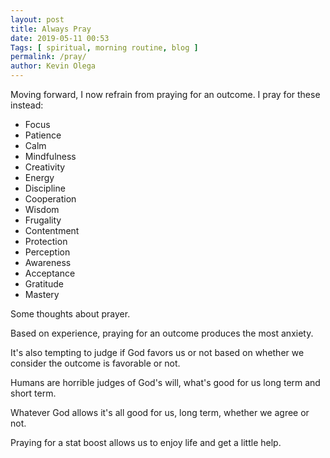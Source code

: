 ```yaml
--- 
layout: post 
title: Always Pray
date: 2019-05-11 00:53
Tags: [ spiritual, morning routine, blog ]
permalink: /pray/ 
author: Kevin Olega 
--- 
```

Moving forward, I now refrain from praying for an outcome. I pray for these instead:

- Focus
- Patience
- Calm
- Mindfulness
- Creativity
- Energy
- Discipline
- Cooperation
- Wisdom
- Frugality
- Contentment
- Protection
- Perception
- Awareness
- Acceptance
- Gratitude
- Mastery

Some thoughts about prayer.

Based on experience, praying for an outcome produces the most anxiety.

It's also tempting to judge if God favors us or not based on whether we consider the outcome is favorable or not.

Humans are horrible judges of God's will, what's good for us long term and short term.

Whatever God allows it's all good for us, long term, whether we agree or not.

Praying for a stat boost allows us to enjoy life and get a little help.
